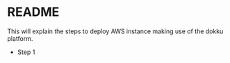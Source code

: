 # README

This will explain the steps to deploy AWS instance making use of the dokku platform.


* Step 1

